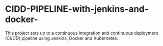 # CIDD-PIPELINE-with-jenkins-and-docker-
This project sets up to a continuous integration and continuous deployment (CI/CD) pipeline using Jenkins, Docker and Kubernetes.
